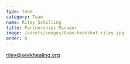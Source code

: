 ```yaml
---
type: team
category: Team
name: Riley Schilling
title: Partnerships Manager
image: /assets/images/team-headshot-riley.jpg
order: 8
---
```


<riley@seekhealing.org>